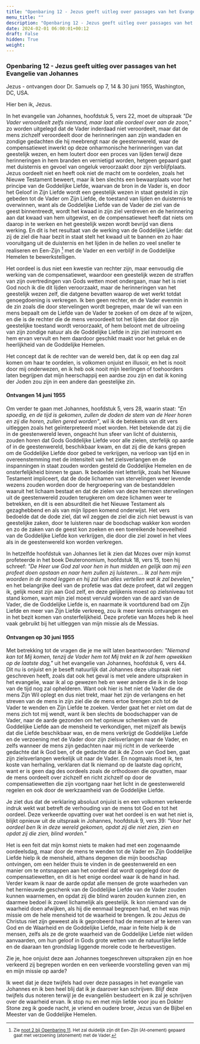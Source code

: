 ```yaml
---
title: "Openbaring 12 - Jezus geeft uitleg over passages van het Evangelie van Johannes"
menu_title: ""
description: "Openbaring 12 - Jezus geeft uitleg over passages van het Evangelie van Johannes"
date: 2024-02-01 06:00:01+00:12
draft: False
hidden: True
weight:
---
```

### Openbaring 12 - Jezus geeft uitleg over passages van het Evangelie van Johannes

Jezus - ontvangen door Dr. Samuels op 7, 14 & 30 juni 1955, Washington, DC, USA.

Hier ben ik, Jezus.

In het evangelie van Johannes, hoofdstuk 5, vers 22, moet de uitspraak *"De Vader veroordeelt zelfs niemand, maar laat alle oordeel over aan de zoon,"* zo worden uitgelegd dat de Vader inderdaad niet veroordeelt, maar dat de mens zichzelf veroordeelt door de herinneringen aan zijn wandaden en zondige gedachten die hij meebrengt naar de geestenwereld, waar de compensatiewet inwerkt op deze onharmonische herinneringen van dat geestelijk wezen, en hem loutert door een proces van lijden terwijl deze herinneringen in hem branden en vernietigd worden, hetgeen gepaard gaat met duisternis en gevoel van ongeluk veroorzaakt door zijn verblijfplaats. Jezus oordeelt niet en heeft ook niet de macht om te oordelen, zoals het Nieuwe Testament beweert, maar ik ben slechts een bewaarplaats voor het principe van de Goddelijke Liefde, waarvan de bron in de Vader is, en door het Geloof in Zijn Liefde wordt een geestelijk wezen in staat gesteld in zijn gebeden tot de Vader om Zijn Liefde, de toestand van lijden en duisternis te overwinnen, want als de Goddelijke Liefde van de Vader de ziel van de geest binnentreedt, wordt het kwaad in zijn ziel verdreven en de herinnering aan dat kwaad van hem uitgewist, en de compensatiewet heeft dat niets om daarop in te werken en het geestelijk wezen wordt bevrijd van diens werking. En dit is het resultaat van de werking van de Goddelijke Liefde: dat zij de ziel die haar bezit in staat stelt het kwaad uit te bannen en zo haar vooruitgang uit de duisternis en het lijden in de hellen zo veel sneller te realiseren en Een-Zijn [^1] met de Vader en een verblijf in de Goddelijke Hemelen te bewerkstelligen.

Het oordeel is dus niet een kwestie van rechter zijn, maar eenvoudig die werking van de compensatiewet, waardoor een geestelijk wezen de straffen van zijn overtredingen van Gods wetten moet ondergaan, maar het is niet God noch ik die dit lijden veroorzaakt, maar de herinneringen van het geestelijk wezen zelf, die datgene bevatten waarop de wet werkt totdat genoegdoening is verkregen. Ik ben geen rechter, en de Vader evenmin in de zin zoals die door stervelingen wordt begrepen, maar de wil van een mens bepaalt om de Liefde van de Vader te zoeken of om deze af te wijzen, en die is de rechter die de mens veroordeelt tot het lijden dat door zijn geestelijke toestand wordt veroorzaakt, of hem beloont met de uitroeiing van zijn zondige natuur als de Goddelijke Liefde in zijn ziel instroomt en hem ervan vervult en hem daardoor geschikt maakt voor het geluk en de heerlijkheid van de Goddelijke Hemelen.

Het concept dat ik de rechter van de wereld ben, dat ik op een dag zal komen om haar te oordelen, is volkomen onjuist en illusoir, en het is nooit door mij onderwezen, en ik heb ook nooit mijn leerlingen of toehoorders laten begrijpen dat mijn heerschappij een aardse zou zijn en dat ik koning der Joden zou zijn in een andere dan geestelijke zin.

#### Ontvangen 14 juni 1955

Om verder te gaan met Johannes, hoofdstuk 5, vers 28, waarin staat: *"En spoedig, en de tijd is gekomen, zullen de doden de stem van de Heer horen en zij die horen, zullen gered worden"*, wil ik de betekenis van dit vers uitleggen zoals het geïnterpreteerd moet worden. Het betekende dat zij die in de geestenwereld leven, ongeacht hun sfeer van licht of duisternis, zouden horen dat Gods Goddelijke Liefde voor alle zielen, sterfelijk op aarde of in de geestenwereld, beschikbaar kwam, en dat zij die de kans grepen om de Goddelijke Liefde door gebed te verkrijgen, na verloop van tijd en in overeenstemming met de intensiteit van het zielsverlangen en de inspanningen in staat zouden worden gesteld de Goddelijke Hemelen en de onsterfelijkheid binnen te gaan. Ik bedoelde niet letterlijk, zoals het Nieuwe Testament impliceert, dat de dode lichamen van stervelingen weer levende wezens zouden worden door de hergroepering van de bestanddelen waaruit het lichaam bestaat en dat de zielen van deze herrezen stervelingen uit de geestenwereld zouden terugkeren om deze lichamen weer te betrekken, en dit is een absurditeit die het Nieuwe Testament als gezaghebbend en als van mijn lippen komend onderwijst. Het vers bedoelde dat de dode ziel, dat wil zeggen de ziel die zich niet bewust is van geestelijke zaken, door te luisteren naar de boodschap wakker kon worden en zo de zaken van de geest kon zoeken en een toereikende hoeveelheid van de Goddelijke Liefde kon verkrijgen, die door die ziel zowel in het vlees als in de geestenwereld kon worden verkregen.

In hetzelfde hoofdstuk van Johannes liet ik zien dat Mozes over mijn komst profeteerde in het boek Deuteronomium, hoofdstuk 18, vers 15, toen hij schreef: *"De Heer uw God zal voor hen in hun midden en gelijk aan mij een profeet doen opstaan en naar hem zullen zij luisteren.... Ik zal hem mijn woorden in de mond leggen en hij zal hun alles vertellen wat ik zal bevelen,"* en het belangrijke deel van de profetie was dat deze profeet, dat wil zeggen ik, gelijk moest zijn aan God zelf, en deze gelijkenis moest op zielsniveau tot stand komen, want mijn ziel moest vervuld worden van de aard van de Vader, die de Goddelijke Liefde is, en naarmate ik voortdurend bad om Zijn Liefde en meer van Zijn Liefde verkreeg, zou ik meer kennis ontvangen en in het bezit komen van onsterfelijkheid. Deze profetie van Mozes heb ik heel vaak gebruikt bij het uitleggen van mijn missie als de Messias.

#### Ontvangen op 30 juni 1955

Met betrekking tot de vragen die je me wilt laten beantwoorden: *"Niemand kan tot Mij komen, tenzij de Vader hem tot Mij trekt en Ik zal hem opwekken op de laatste dag,"* uit het evangelie van Johannes, hoofdstuk 6, vers 44. Dit nu is onjuist en je beseft natuurlijk dat Johannes deze uitspraak niet geschreven heeft, zoals dat ook het geval is met vele andere uitspraken in het evangelie, waar ik al op gewezen heb en weer andere die ik in de loop van de tijd nog zal ophelderen. Want ook hier is het niet de Vader die de mens Zijn Wil oplegt en dus niet trekt, maar het zijn de verlangens en het streven van de mens in zijn ziel die de mens ertoe brengen zich tot de Vader te wenden en Zijn Liefde te zoeken. Verder gaat het er niet om dat de mens zich tot mij wendt, want ik ben slechts de boodschapper van de Vader, naar de aarde gezonden om het opnieuw schenken van de Goddelijke Liefde aan de mensheid te verkondigen, met mijzelf als bewijs dat die Liefde beschikbaar was, en de mens verkrijgt de Goddelijke Liefde en de verzoening met de Vader door zijn zielsverlangen naar de Vader, en zelfs wanneer de mens zijn gedachten naar mij richt in de verkeerde gedachte dat ik God ben, of de gedachte dat ik de Zoon van God ben, gaat zijn zielsverlangen werkelijk uit naar de Vader. En nogmaals moet ik, ten koste van herhaling, verklaren dat Ik niemand op de laatste dag opricht, want er is geen dag des oordeels zoals de orthodoxen die opvatten, maar de mens oordeelt over zichzelf en richt zichzelf op door de compensatiewetten die zijn voortgang naar het licht in de geestenwereld regelen en ook door de werkzaamheid van de Goddelijke Liefde.

Je ziet dus dat de verklaring absoluut onjuist is en een volkomen verkeerde indruk wekt wat betreft de verhouding van de mens tot God en tot het oordeel. Deze verkeerde opvatting over wat het oordeel is en wat het niet is, blijkt opnieuw uit de uitspraak in Johannes, hoofdstuk 9, vers 39: *"Voor het oordeel ben Ik in deze wereld gekomen, opdat zij die niet zien, zien en opdat zij die zien, blind worden."*

Het is een feit dat mijn komst niets te maken had met een zogenaamde oordeelsdag, maar door de mens te wenden tot de Vader en Zijn Goddelijke Liefde hielp ik de mensheid, althans degenen die mijn boodschap ontvingen, om een helder thuis te vinden in de geestenwereld en een manier om te ontsnappen aan het oordeel dat wordt opgelegd door de compensatiewetten, en dit is het enige oordeel waar ik de hand in had. Verder kwam ik naar de aarde opdat alle mensen de grote waarheden van het hernieuwde geschenk van de Goddelijke Liefde van de Vader zouden kunnen waarnemen, en opdat zij die blind waren zouden kunnen zien, en daarmee bedoel ik zowel lichamelijk als geestelijk. Ik kon niemand van de waarheid doen afwijken, als hij die eenmaal begrepen had, en het was mijn missie om de hele mensheid tot de waarheid te brengen. Ik zou Jezus de Christus niet zijn geweest als ik geprobeerd had de mensen af te keren van God en de Waarheid en de Goddelijke Liefde, maar in feite hielp ik de mensen, zelfs als ze de grote waarheid van de Goddelijke Liefde niet wilden aanvaarden, om hun geloof in Gods grote wetten van de natuurlijke liefde en de daaraan ten grondslag liggende morele code te herbevestigen.

Zie je, hoe onjuist deze aan Johannes toegeschreven uitspraken zijn en hoe verkeerd zij begrepen worden en een verkeerde voorstelling geven van mij en mijn missie op aarde?

Ik weet dat je deze twijfels had over deze passages in het evangelie van Johannes en ik ben heel blij dat ik je daarover kan schrijven. Blijf deze twijfels dus noteren terwijl je de evangeliën bestudeert en ik zal je schrijven over de waarheid ervan. Ik stop nu en met mijn liefde voor jou en Dokter Stone zeg ik goede nacht, je vriend en oudere broer, Jezus van de Bijbel en Meester van de Goddelijke Hemelen.
<small>

[^1]: Zie [noot 2 bij Openbaring 11](/2-nl-samuels-messages/2-1-nl-revelations/nl-rev-11-samuels-jesus/#noot-2-openbaring-11). Het zal duidelijk zijn dit Een-Zijn (At-onement) gepaard gaat met verzoening (atonement) met de Vader.
